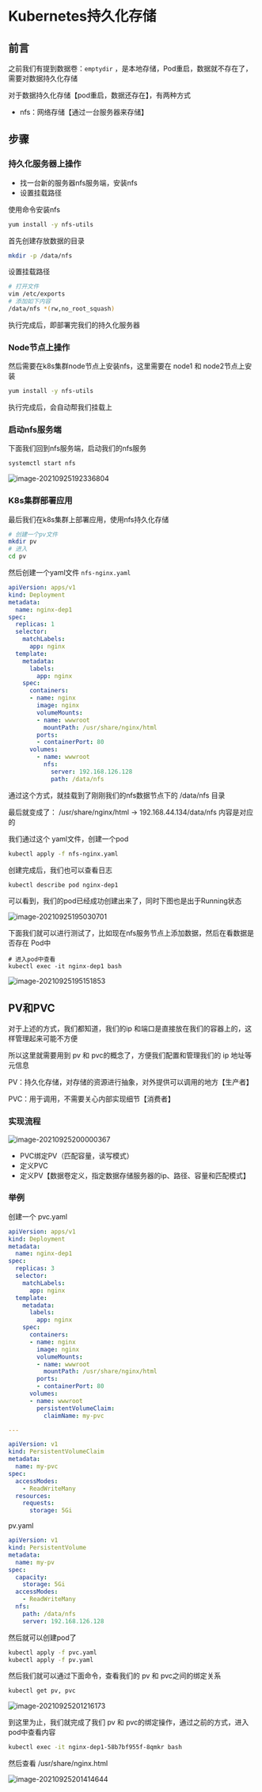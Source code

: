 # Kubernetes持久化存储

## 前言

之前我们有提到数据卷：`emptydir` ，是本地存储，Pod重启，数据就不存在了，需要对数据持久化存储

对于数据持久化存储【pod重启，数据还存在】，有两种方式

- nfs：网络存储【通过一台服务器来存储】

## 步骤

### 持久化服务器上操作

- 找一台新的服务器nfs服务端，安装nfs
- 设置挂载路径

使用命令安装nfs

```bash
yum install -y nfs-utils
```

首先创建存放数据的目录

```bash
mkdir -p /data/nfs
```

设置挂载路径

```bash
# 打开文件
vim /etc/exports
# 添加如下内容
/data/nfs *(rw,no_root_squash)
```

执行完成后，即部署完我们的持久化服务器

### Node节点上操作

然后需要在k8s集群node节点上安装nfs，这里需要在 node1 和 node2节点上安装

```bash
yum install -y nfs-utils
```

执行完成后，会自动帮我们挂载上

### 启动nfs服务端

下面我们回到nfs服务端，启动我们的nfs服务

```bash
systemctl start nfs
```

![image-20210925192336804](images/image-20210925192336804.png)

### K8s集群部署应用

最后我们在k8s集群上部署应用，使用nfs持久化存储

```bash
# 创建一个pv文件
mkdir pv
# 进入
cd pv
```

然后创建一个yaml文件 `nfs-nginx.yaml`

```yaml
apiVersion: apps/v1
kind: Deployment
metadata:
  name: nginx-dep1
spec:
  replicas: 1
  selector:
    matchLabels:
      app: nginx
  template:
    metadata:
      labels:
        app: nginx
    spec:
      containers:
      - name: nginx
        image: nginx
        volumeMounts:
        - name: wwwroot
          mountPath: /usr/share/nginx/html
        ports:
        - containerPort: 80
      volumes:
        - name: wwwroot
          nfs:
            server: 192.168.126.128
            path: /data/nfs
```

通过这个方式，就挂载到了刚刚我们的nfs数据节点下的 /data/nfs 目录

最后就变成了： /usr/share/nginx/html -> 192.168.44.134/data/nfs 内容是对应的

我们通过这个 yaml文件，创建一个pod

```bash
kubectl apply -f nfs-nginx.yaml
```

创建完成后，我们也可以查看日志

```bash
kubectl describe pod nginx-dep1
```

可以看到，我们的pod已经成功创建出来了，同时下图也是出于Running状态

![image-20210925195030701](images/image-20210925195030701.png)

下面我们就可以进行测试了，比如现在nfs服务节点上添加数据，然后在看数据是否存在 Pod中

~~~shell
# 进入pod中查看
kubectl exec -it nginx-dep1 bash
~~~

![image-20210925195151853](images/image-20210925195151853.png)

## PV和PVC

对于上述的方式，我们都知道，我们的ip 和端口是直接放在我们的容器上的，这样管理起来可能不方便

所以这里就需要用到 pv 和 pvc的概念了，方便我们配置和管理我们的 ip 地址等元信息

PV：持久化存储，对存储的资源进行抽象，对外提供可以调用的地方【生产者】

PVC：用于调用，不需要关心内部实现细节【消费者】

### 实现流程

![image-20210925200000367](images/image-20210925200000367.png)

- PVC绑定PV（匹配容量，读写模式）
- 定义PVC
- 定义PV【数据卷定义，指定数据存储服务器的ip、路径、容量和匹配模式】

### 举例

创建一个 pvc.yaml

~~~yaml
apiVersion: apps/v1
kind: Deployment
metadata:
  name: nginx-dep1
spec:
  replicas: 3
  selector:
    matchLabels:
      app: nginx
  template:
    metadata:
      labels:
        app: nginx
    spec:
      containers:
      - name: nginx
        image: nginx
        volumeMounts:
        - name: wwwroot
          mountPath: /usr/share/nginx/html
        ports:
        - containerPort: 80
      volumes:
      - name: wwwroot
        persistentVolumeClaim:
          claimName: my-pvc

---

apiVersion: v1
kind: PersistentVolumeClaim
metadata:
  name: my-pvc
spec:
  accessModes:
    - ReadWriteMany
  resources:
    requests:
      storage: 5Gi
~~~

pv.yaml

~~~yaml
apiVersion: v1
kind: PersistentVolume
metadata:
  name: my-pv
spec:
  capacity:
    storage: 5Gi
  accessModes:
    - ReadWriteMany
  nfs:
    path: /data/nfs
    server: 192.168.126.128
~~~

然后就可以创建pod了

```bash
kubectl apply -f pvc.yaml
kubectl apply -f pv.yaml
```

然后我们就可以通过下面命令，查看我们的 pv 和 pvc之间的绑定关系

```bash
kubectl get pv, pvc
```

![image-20210925201216173](images/image-20210925201216173.png)

到这里为止，我们就完成了我们 pv 和 pvc的绑定操作，通过之前的方式，进入pod中查看内容

```bash
kubectl exec -it nginx-dep1-58b7bf955f-8qmkr bash
```

然后查看 /usr/share/nginx.html

![image-20210925201414644](images/image-20210925201414644.png)